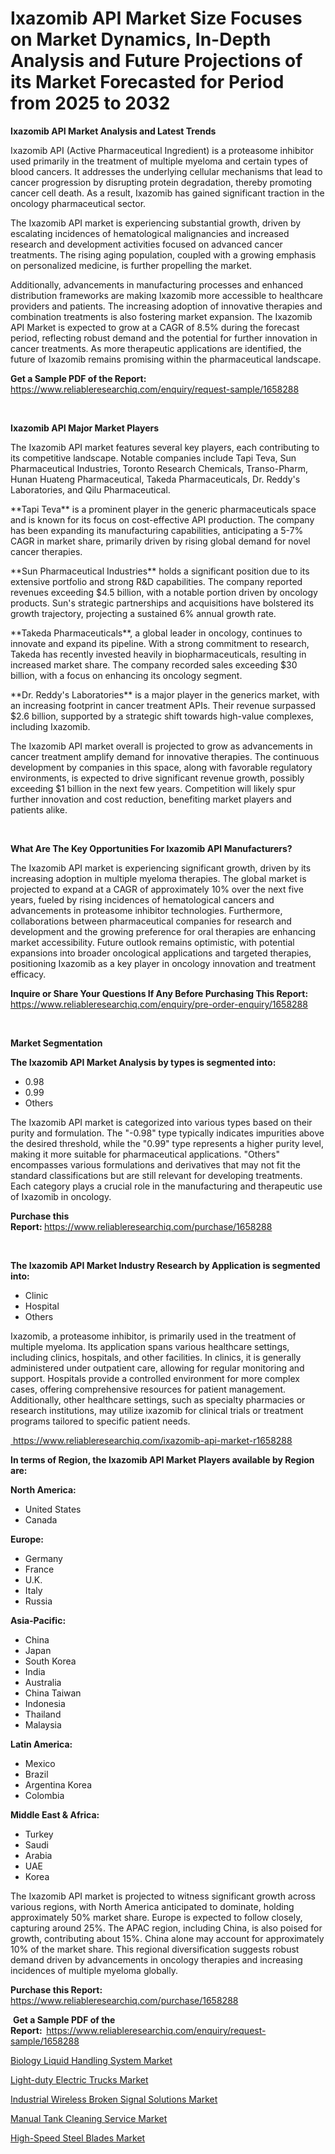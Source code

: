 <p><h1>Ixazomib API Market Size Focuses on Market Dynamics, In-Depth Analysis and Future Projections of its Market Forecasted for Period from 2025 to 2032</h1></p><p><strong>Ixazomib API Market Analysis and Latest Trends</strong></p>
<p><p>Ixazomib API (Active Pharmaceutical Ingredient) is a proteasome inhibitor used primarily in the treatment of multiple myeloma and certain types of blood cancers. It addresses the underlying cellular mechanisms that lead to cancer progression by disrupting protein degradation, thereby promoting cancer cell death. As a result, Ixazomib has gained significant traction in the oncology pharmaceutical sector.</p><p>The Ixazomib API market is experiencing substantial growth, driven by escalating incidences of hematological malignancies and increased research and development activities focused on advanced cancer treatments. The rising aging population, coupled with a growing emphasis on personalized medicine, is further propelling the market.</p><p>Additionally, advancements in manufacturing processes and enhanced distribution frameworks are making Ixazomib more accessible to healthcare providers and patients. The increasing adoption of innovative therapies and combination treatments is also fostering market expansion. The Ixazomib API Market is expected to grow at a CAGR of 8.5% during the forecast period, reflecting robust demand and the potential for further innovation in cancer treatments. As more therapeutic applications are identified, the future of Ixazomib remains promising within the pharmaceutical landscape.</p></p>
<p><strong>Get a Sample PDF of the Report:&nbsp;</strong> <a href="https://www.reliableresearchiq.com/enquiry/request-sample/1658288?utm_campaign=1141&utm_medium=2&utm_source=Github&utm_content=ia&utm_term=23032025&utm_id=ixazomib-api">https://www.reliableresearchiq.com/enquiry/request-sample/1658288</a></p>
<p>&nbsp;</p>
<p><strong>Ixazomib API Major Market Players</strong></p>
<p><p>The Ixazomib API market features several key players, each contributing to its competitive landscape. Notable companies include Tapi Teva, Sun Pharmaceutical Industries, Toronto Research Chemicals, Transo-Pharm, Hunan Huateng Pharmaceutical, Takeda Pharmaceuticals, Dr. Reddy's Laboratories, and Qilu Pharmaceutical.</p><p>**Tapi Teva** is a prominent player in the generic pharmaceuticals space and is known for its focus on cost-effective API production. The company has been expanding its manufacturing capabilities, anticipating a 5-7% CAGR in market share, primarily driven by rising global demand for novel cancer therapies.</p><p>**Sun Pharmaceutical Industries** holds a significant position due to its extensive portfolio and strong R&D capabilities. The company reported revenues exceeding $4.5 billion, with a notable portion driven by oncology products. Sun's strategic partnerships and acquisitions have bolstered its growth trajectory, projecting a sustained 6% annual growth rate.</p><p>**Takeda Pharmaceuticals**, a global leader in oncology, continues to innovate and expand its pipeline. With a strong commitment to research, Takeda has recently invested heavily in biopharmaceuticals, resulting in increased market share. The company recorded sales exceeding $30 billion, with a focus on enhancing its oncology segment.</p><p>**Dr. Reddy's Laboratories** is a major player in the generics market, with an increasing footprint in cancer treatment APIs. Their revenue surpassed $2.6 billion, supported by a strategic shift towards high-value complexes, including Ixazomib.</p><p>The Ixazomib API market overall is projected to grow as advancements in cancer treatment amplify demand for innovative therapies. The continuous development by companies in this space, along with favorable regulatory environments, is expected to drive significant revenue growth, possibly exceeding $1 billion in the next few years. Competition will likely spur further innovation and cost reduction, benefiting market players and patients alike.</p></p>
<p>&nbsp;</p>
<p><strong>What Are The Key Opportunities For Ixazomib API Manufacturers?</strong></p>
<p><p>The Ixazomib API market is experiencing significant growth, driven by its increasing adoption in multiple myeloma therapies. The global market is projected to expand at a CAGR of approximately 10% over the next five years, fueled by rising incidences of hematological cancers and advancements in proteasome inhibitor technologies. Furthermore, collaborations between pharmaceutical companies for research and development and the growing preference for oral therapies are enhancing market accessibility. Future outlook remains optimistic, with potential expansions into broader oncological applications and targeted therapies, positioning Ixazomib as a key player in oncology innovation and treatment efficacy.</p></p>
<p><strong>Inquire or Share Your Questions If Any Before Purchasing This Report:</strong> <a href="https://www.reliableresearchiq.com/enquiry/pre-order-enquiry/1658288?utm_campaign=1141&utm_medium=2&utm_source=Github&utm_content=ia&utm_term=23032025&utm_id=ixazomib-api">https://www.reliableresearchiq.com/enquiry/pre-order-enquiry/1658288</a></p>
<p>&nbsp;</p>
<p><strong>Market Segmentation</strong></p>
<p><strong>The Ixazomib API Market Analysis by types is segmented into:</strong></p>
<p><ul><li>0.98</li><li>0.99</li><li>Others</li></ul></p>
<p><p>The Ixazomib API market is categorized into various types based on their purity and formulation. The "-0.98" type typically indicates impurities above the desired threshold, while the "0.99" type represents a higher purity level, making it more suitable for pharmaceutical applications. "Others" encompasses various formulations and derivatives that may not fit the standard classifications but are still relevant for developing treatments. Each category plays a crucial role in the manufacturing and therapeutic use of Ixazomib in oncology.</p></p>
<p><strong>Purchase this Report:&nbsp;</strong><a href="https://www.reliableresearchiq.com/purchase/1658288?utm_campaign=1141&utm_medium=2&utm_source=Github&utm_content=ia&utm_term=23032025&utm_id=ixazomib-api">https://www.reliableresearchiq.com/purchase/1658288</a></p>
<p>&nbsp;</p>
<p><strong>The Ixazomib API Market Industry Research by Application is segmented into:</strong></p>
<p><ul><li>Clinic</li><li>Hospital</li><li>Others</li></ul></p>
<p><p>Ixazomib, a proteasome inhibitor, is primarily used in the treatment of multiple myeloma. Its application spans various healthcare settings, including clinics, hospitals, and other facilities. In clinics, it is generally administered under outpatient care, allowing for regular monitoring and support. Hospitals provide a controlled environment for more complex cases, offering comprehensive resources for patient management. Additionally, other healthcare settings, such as specialty pharmacies or research institutions, may utilize ixazomib for clinical trials or treatment programs tailored to specific patient needs.</p></p>
<p><a href="https://www.reliableresearchiq.com/ixazomib-api-market-r1658288?utm_campaign=1141&utm_medium=2&utm_source=Github&utm_content=ia&utm_term=23032025&utm_id=ixazomib-api">&nbsp;https://www.reliableresearchiq.com/ixazomib-api-market-r1658288</a></p>
<p><strong>In terms of Region, the Ixazomib API Market Players available by Region are:</strong></p>
<p>
    <p> <strong> North America: </strong>
        <ul>
            <li>United States</li>
            <li>Canada</li>
        </ul>
        </p> 
    <p> <strong> Europe: </strong>
        <ul>
            <li>Germany</li>
            <li>France</li>
            <li>U.K.</li>
            <li>Italy</li>
            <li>Russia</li>
        </ul>
        </p> 
    <p> <strong> Asia-Pacific: </strong>
        <ul>
            <li>China</li>
            <li>Japan</li>
            <li>South Korea</li>
            <li>India</li>
            <li>Australia</li>
            <li>China Taiwan</li>
            <li>Indonesia</li>
            <li>Thailand</li>
            <li>Malaysia</li>
        </ul>
        </p> 
    <p> <strong> Latin America: </strong>
        <ul>
            <li>Mexico</li>
            <li>Brazil</li>
            <li>Argentina Korea</li>
            <li>Colombia</li>
        </ul>
        </p> 
    <p> <strong> Middle East & Africa: </strong>
        <ul>
            <li>Turkey</li>
            <li>Saudi</li>
            <li>Arabia</li>
            <li>UAE</li>
            <li>Korea</li>
        </ul>
    </p>
    </p>
<p><p>The Ixazomib API market is projected to witness significant growth across various regions, with North America anticipated to dominate, holding approximately 50% market share. Europe is expected to follow closely, capturing around 25%. The APAC region, including China, is also poised for growth, contributing about 15%. China alone may account for approximately 10% of the market share. This regional diversification suggests robust demand driven by advancements in oncology therapies and increasing incidences of multiple myeloma globally.</p></p>
<p><strong>Purchase this Report: </strong><a href="https://www.reliableresearchiq.com/purchase/1658288?utm_campaign=1141&utm_medium=2&utm_source=Github&utm_content=ia&utm_term=23032025&utm_id=ixazomib-api">https://www.reliableresearchiq.com/purchase/1658288</a></p>
<p>&nbsp;<strong>Get a Sample PDF of the Report:&nbsp;&nbsp;</strong><a href="https://www.reliableresearchiq.com/enquiry/request-sample/1658288?utm_campaign=1141&utm_medium=2&utm_source=Github&utm_content=ia&utm_term=23032025&utm_id=ixazomib-api">https://www.reliableresearchiq.com/enquiry/request-sample/1658288</a></p>
<p><strong></strong></p>
<p><p><a href="https://github.com/handyiongikg/Market-Research-Report-List-1/blob/main/biology-liquid-handling-system-market.md?utm_campaign=1141&utm_medium=2&utm_source=Github&utm_content=ia&utm_term=23032025&utm_id=ixazomib-api">Biology Liquid Handling System Market</a></p><p><a href="https://github.com/nellygussisy/Market-Research-Report-List-1/blob/main/light-duty-electric-trucks-market.md?utm_campaign=1141&utm_medium=2&utm_source=Github&utm_content=ia&utm_term=23032025&utm_id=ixazomib-api">Light-duty Electric Trucks Market</a></p><p><a href="https://github.com/qianyateina/Market-Research-Report-List-1/blob/main/industrial-wireless-broken-signal-solutions-market.md?utm_campaign=1141&utm_medium=2&utm_source=Github&utm_content=ia&utm_term=23032025&utm_id=ixazomib-api">Industrial Wireless Broken Signal Solutions Market</a></p><p><a href="https://github.com/ebalabenoot/Market-Research-Report-List-1/blob/main/manual-tank-cleaning-service-market.md?utm_campaign=1141&utm_medium=2&utm_source=Github&utm_content=ia&utm_term=23032025&utm_id=ixazomib-api">Manual Tank Cleaning Service Market</a></p><p><a href="https://github.com/cwasicioaie/Market-Research-Report-List-1/blob/main/high-speed-steel-blades-market.md?utm_campaign=1141&utm_medium=2&utm_source=Github&utm_content=ia&utm_term=23032025&utm_id=ixazomib-api">High-Speed Steel Blades Market</a></p></p>